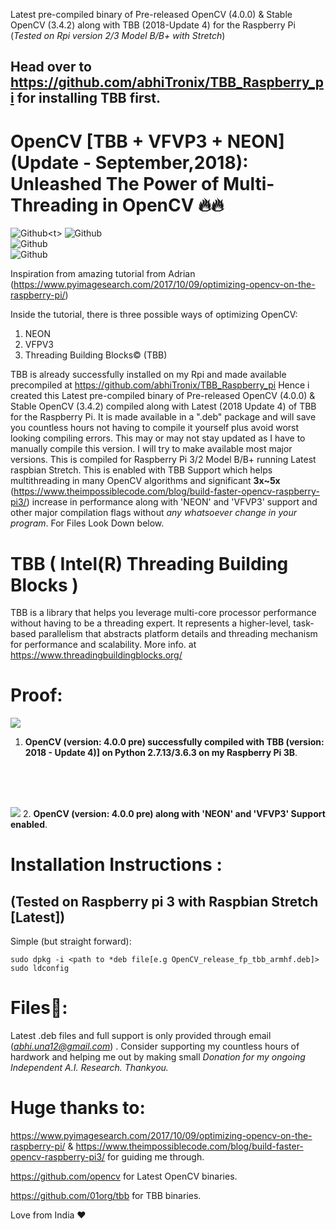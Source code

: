 Latest pre-compiled binary of Pre-released OpenCV (4.0.0) & Stable OpenCV (3.4.2) along with TBB (2018-Update 4) for the Raspberry Pi (*Tested on Rpi version 2/3 Model B/B+ with Stretch*)

## Head over to https://github.com/abhiTronix/TBB_Raspberry_pi for installing TBB first.

# OpenCV [TBB + VFVP3 + NEON] (Update - September,2018): **Unleashed The Power of Multi-Threading in OpenCV 🔥🔥**

![Github](https://img.shields.io/badge/OpenCV-Stable%20(3.4.2)%20%7C%20Alpha%20(4.0.0)-orange.svg?longCache=true&style=for-the-badge)<t>
![Github](https://img.shields.io/badge/TBB-2018%20Update%204-yellow.svg?longCache=true&style=for-the-badge)<br>
![Github](https://img.shields.io/badge/Platform-Raspberry%20Pi%202/3-blue.svg?longCache=true&style=for-the-badge)<br>
![Github](https://img.shields.io/badge/Build-Passing-green.svg?longCache=true&style=for-the-badge)<br>

Inspiration from amazing tutorial from Adrian (https://www.pyimagesearch.com/2017/10/09/optimizing-opencv-on-the-raspberry-pi/)

Inside the tutorial, there is three possible ways of optimizing OpenCV:

1. NEON 
2. VFPV3 
3. Threading Building Blocks©️ (TBB)

TBB is already successfully installed on my Rpi and made available precompiled at  https://github.com/abhiTronix/TBB_Raspberry_pi
Hence i created this Latest pre-compiled binary of Pre-released OpenCV (4.0.0) & Stable OpenCV (3.4.2) compiled along with Latest (2018 Update 4) of TBB for the Raspberry Pi. It is made available in a ".deb" package and will save you countless hours not having to compile it yourself plus avoid worst looking compiling errors. This may or may not stay updated as I have to manually compile this version.  I will try to make available most major versions. This is compiled for Raspberry Pi 3/2 Model B/B+ running Latest raspbian Stretch. This is enabled with TBB Support which helps multithreading in many OpenCV algorithms and significant **3x~5x** (https://www.theimpossiblecode.com/blog/build-faster-opencv-raspberry-pi3/) increase in performance along with 'NEON' and 'VFVP3' support and other major compilation flags without _any whatsoever change in your program_.
For Files Look Down below.


# TBB ( Intel(R) Threading Building Blocks )
TBB is a library that helps you leverage multi-core processor performance without having to be a threading expert. It represents a higher-level, task-based parallelism that abstracts platform details and threading mechanism for performance and scalability.
More info. at https://www.threadingbuildingblocks.org/

# Proof:

![](https://github.com/abhiTronix/OpenCV_Raspberry_pi_TBB/blob/master/Latest.gif)
1. **OpenCV (version: 4.0.0 pre) successfully compiled with TBB (version: 2018 - Update 4)] on Python 2.7.13/3.6.3 on my Raspberry Pi 3B**.

<br>
<br>
<br>

![](https://github.com/abhiTronix/OpenCV_Raspberry_pi_TBB/blob/master/Screenshot.png)
2. **OpenCV (version: 4.0.0 pre) along with 'NEON' and 'VFVP3' Support enabled**.

# Installation Instructions :
## (Tested on Raspberry pi 3 with Raspbian Stretch [Latest])
Simple (but straight forward):
  ```
sudo dpkg -i <path to *deb file[e.g OpenCV_release_fp_tbb_armhf.deb]>
sudo ldconfig

  ```
# Files📂:
Latest .deb files and full support is only provided through email (*abhi.una12@gmail.com*) . Consider supporting my countless hours of hardwork and helping me out by making small *Donation for my ongoing Independent A.I. Research. Thankyou.*

# Huge thanks to:
https://www.pyimagesearch.com/2017/10/09/optimizing-opencv-on-the-raspberry-pi/ & https://www.theimpossiblecode.com/blog/build-faster-opencv-raspberry-pi3/ for guiding me through.

https://github.com/opencv for Latest OpenCV binaries.

https://github.com/01org/tbb for TBB binaries.

Love from India ❤️
